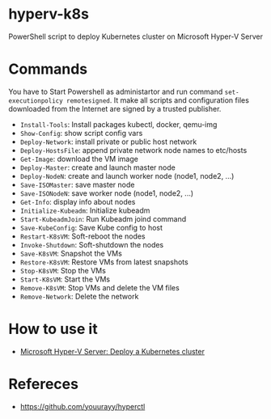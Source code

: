 # hyperv-k8s
PowerShell script to deploy Kubernetes cluster on Microsoft Hyper-V Server

# Commands

You have to Start Powershell as administartor and run command `set-executionpolicy remotesigned`. It make all scripts and configuration files downloaded from the Internet are signed by a trusted publisher.

- `Install-Tools`: Install packages kubectl, docker, qemu-img
- `Show-Config`: show script config vars
- `Deploy-Network`: install private or public host network
- `Deploy-HostsFile`: append private network node names to etc/hosts
- `Get-Image`: download the VM image
- `Deploy-Master`: create and launch master node
- `Deploy-NodeN`: create and launch worker node (node1, node2, ...)
- `Save-ISOMaster`: save master node
- `Save-ISONodeN`: save worker node (node1, node2, ...)
- `Get-Info`: display info about nodes
- `Initialize-Kubeadm`: Initialize kubeadm
- `Start-KubeadmJoin`: Run Kubeadm joind command
- `Save-KubeConfig`: Save Kube config to host
- `Restart-K8sVM`: Soft-reboot the nodes
- `Invoke-Shutdown`: Soft-shutdown the nodes
- `Save-K8sVM`: Snapshot the VMs
- `Restore-K8sVM`: Restore VMs from latest snapshots
- `Stop-K8sVM`: Stop the VMs
- `Start-K8sVM`: Start the VMs
- `Remove-K8sVM`: Stop VMs and delete the VM files
- `Remove-Network`: Delete the network

# How to use it

- [Microsoft Hyper-V Server: Deploy a Kubernetes cluster](https://www.youtube.com/watch?v=MPjavnlRnQU)

# Refereces
- https://github.com/youurayy/hyperctl